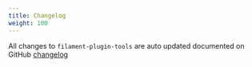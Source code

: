 ```yaml
---
title: Changelog
weight: 100
---
```


All changes to `filament-plugin-tools` are  auto updated documented on GitHub [changelog](https://github.com/lara-zeus/filament-plugin-tools/blob/1.x/CHANGELOG.md) 
